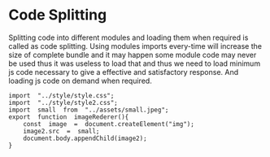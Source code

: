 # Code Splitting
Splitting code into different modules and loading them when required is called as code splitting. Using modules imports every-time will increase the size of complete bundle and it may happen some module code may never be used thus it was useless to load that and thus we need to load minimum js code necessary to give a effective and satisfactory response. And loading js code on demand when required. 

    import  "../style/style.css";
    import  "../style/style2.css";
    import  small  from  "../assets/small.jpeg";
    export  function  imageRederer(){
	    const  image  =  document.createElement("img");
	    image2.src  =  small;
	    document.body.appendChild(image2);
    }

<!--stackedit_data:
eyJoaXN0b3J5IjpbMzQxMDE1MTgyXX0=
-->